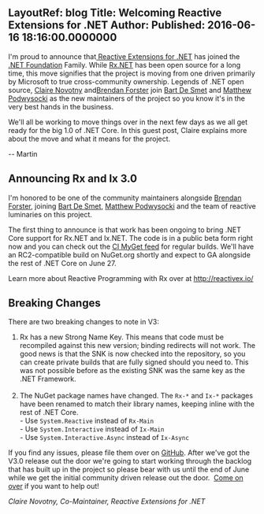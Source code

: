 LayoutRef: blog
Title: Welcoming Reactive Extensions for .NET
Author: 
Published: 2016-06-16 18:16:00.0000000
---
<p>I'm proud to announce that<a href="https://github.com/Reactive-Extensions/Rx.NET"> Reactive Extensions for .NET</a> has joined the <a href="http://dotnetfoundation.org/">.NET Foundation</a>&nbsp;Family. While <a href="https://github.com/Reactive-Extensions/Rx.NET">Rx.NET</a>&nbsp;has been open source for a long time, this move signifies that the project is moving from one driven primarily by Microsoft to true cross-community ownership. Legends of .NET open source, <a href="https://github.com/onovotny">Claire Novotny</a>&nbsp;and<a href="https://github.com/shiftkey">Brendan Forster</a>&nbsp;join <a href="https://github.com/bartdesmet">Bart De Smet</a>&nbsp;and&nbsp;<a href="https://twitter.com/mattpodwysocki">Matthew Podwysocki</a>&nbsp;as the new maintainers of the project so you know it's in the very best&nbsp;hands in the business.</p>

<p>We'll all be working to move things over in the next few days as we all get ready for the big 1.0 of .NET Core. In this guest post, Claire explains more about the move and what it means for the project.&nbsp;</p>

<p>-- Martin</p>

<h2>Announcing Rx and Ix 3.0</h2>

<p>I'm honored to be one of the community maintainers alongside <a href="https://github.com/shiftkey">Brendan Forster</a>, joining <a href="https://github.com/bartdesmet">Bart De Smet</a>,&nbsp;<a href="https://twitter.com/mattpodwysocki">Matthew Podwysocki</a>&nbsp;and the&nbsp;team of reactive luminaries on this project.</p>

<p>The first thing to announce is that work has been ongoing to bring .NET Core support for Rx.NET and Ix.NET. The code is in a public beta form right now and you can check out the <a href="https://myget.org/gallery/rxnet">CI MyGet feed</a>&nbsp;for regular builds. We'll have an RC2-compatible build on NuGet.org shortly and expect to GA alongside the rest of .NET Core on June 27.</p>

<p>Learn more about Reactive Programming with Rx over at <a href="http://reactivex.io/">http://reactivex.io/</a></p>

<h2>Breaking Changes</h2>

<p>There are two breaking changes to note in V3:</p>

<ol>
<li>Rx has a new Strong Name Key. This means that code must be recompiled against this new version; binding redirects will not work. The good news is that the SNK is now checked into the repository, so you can create private builds that are fully signed should you need to. This was not possible before as the existing SNK was the same key as the .NET Framework.<br /><br /></li>
<li>The NuGet package names have changed. The <code>Rx-*</code> and <code>Ix-*</code> packages have been renamed to match their library names, keeping <g class="gr_ gr_42 gr-alert gr_spell gr_run_anim ContextualSpelling" id="42" data-gr-id="42">inline</g> with the rest of .NET Core. <br />- Use <code>System.Reactive</code> instead of <code>Rx-Main</code><br />- Use <code>System.Interactive</code> instead of <code>Ix-Main</code><br />- Use <code>System.Interactive.Async</code> instead of <code>Ix-Async</code></li>
</ol>

<p>If you find any issues, please file them over on <a href="https://github.com/Reactive-Extensions/Rx.NET/issues">GitHub</a>. After we've got the V3.0 release out the door we're going to start working through the backlog that has built up in the project so please bear with us until the end of June while we get the initial community driven release out the door. &nbsp;<a href="https://github.com/Reactive-Extensions/Rx.NET/">Come on over</a> if you want to help out!</p>

<p><em>Claire Novotny, Co-Maintainer, Reactive Extensions for .NET</em></p>
